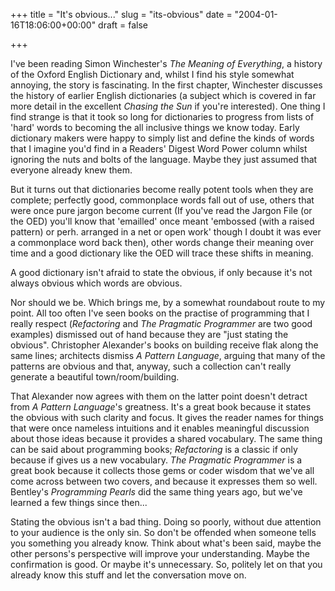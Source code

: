 +++
title = "It's obvious..."
slug = "its-obvious"
date = "2004-01-16T18:06:00+00:00"
draft = false

+++

I've been reading Simon Winchester's <cite asin="0198607024">The Meaning of Everything</cite>, a history of the Oxford English Dictionary and, whilst I find his style somewhat annoying, the story is fascinating. In the first chapter, Winchester discusses the history of earlier English dictionaries (a subject which is covered in far more detail in the excellent <cite asin="0224040103">Chasing the Sun</cite> if you're interested). One thing I find strange is that it took so long for dictionaries to progress from lists of 'hard' words to becoming the all inclusive things we know today. Early dictionary makers were happy to simply list and define the kinds of words that I imagine you'd find in a Readers' Digest Word Power column whilst ignoring the nuts and bolts of the language. Maybe they just assumed that everyone already knew them.

But it turns out that dictionaries become really potent tools when they are complete; perfectly good, commonplace words fall out of use, others that were once pure jargon become current (If you've read the Jargon File (or the OED) you'll know that 'emailled' once meant 'embossed (with a raised pattern) or perh. arranged in a net or open work' though I doubt it was ever a commonplace word back then), other words change their meaning over time and a good dictionary like the OED will trace these shifts in meaning.

A good dictionary isn't afraid to state the obvious, if only because it's not always obvious which words are obvious.

Nor should we be. Which brings me, by a somewhat roundabout route to my point. All too often I've seen books on the practise of programming that I really respect (<cite asin="0201485672">Refactoring</cite> and <cite asin="020161622X">The Pragmatic Programmer</cite> are two good examples) dismissed out of hand because they are "just stating the obvious". Christopher Alexander's books on building receive flak along the same lines; architects dismiss <cite asin="0195019199">A Pattern Language</cite>, arguing that many of the patterns are obvious and that, anyway, such a collection can't really generate a beautiful town/room/building.

That Alexander now agrees with them on the latter point doesn't detract from <cite>A Pattern Language</cite>'s greatness. It's a great book because it states the obvious with such clarity and focus. It gives the reader names for things that were once nameless intuitions and it enables meaningful discussion about those ideas because it provides a shared vocabulary. The same thing can be said about programming books; <cite>Refactoring</cite> is a classic if only because if gives us a new vocabulary. <cite>The Pragmatic Programmer</cite> is a great book because it collects those gems or coder wisdom that we've all come across between two covers, and because it expresses them so well. Bentley's <cite asin="0201657880">Programming Pearls</cite> did the same thing years ago, but we've learned a few things since then...

Stating the obvious isn't a bad thing. Doing so poorly, without due attention to your audience is the only sin. So don't be offended when someone tells you something you already know. Think about what's been said, maybe the other persons's perspective will improve your understanding. Maybe the confirmation is good. Or maybe it's unnecessary. So, politely let on that you already know this stuff and let the conversation move on.

